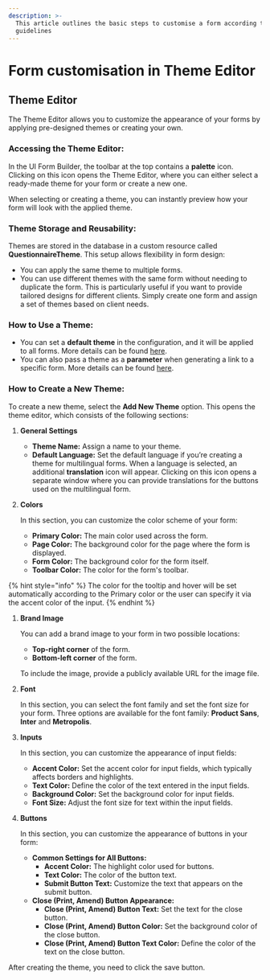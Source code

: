 ```yaml
---
description: >-
  This article outlines the basic steps to customise a form according to custom
  guidelines
---
```


# Form customisation in Theme Editor

## Theme Editor

The Theme Editor allows you to customize the appearance of your forms by applying pre-designed themes or creating your own.

### **Accessing the Theme Editor:**

In the UI Form Builder, the toolbar at the top contains a **palette** icon. Clicking on this icon opens the Theme Editor, where you can either select a ready-made theme for your form or create a new one.

When selecting or creating a theme, you can instantly preview how your form will look with the applied theme.

### **Theme Storage and Reusability:**

Themes are stored in the database in a custom resource called **QuestionnaireTheme**. This setup allows flexibility in form design:

* You can apply the same theme to multiple forms.
* You can use different themes with the same form without needing to duplicate the form. This is particularly useful if you want to provide tailored designs for different clients. Simply create one form and assign a set of themes based on client needs.

### **How to Use a Theme:**

* You can set a **default theme** in the configuration, and it will be applied to all forms. More details can be found [here](../configuration.md).
* You can also pass a theme as a **parameter** when generating a link to a specific form. More details can be found [here](../../../../reference/aidbox-forms/aidbox-sdc-api.md#parameters).

### **How to Create a New Theme:**

To create a new theme, select the **Add New Theme** option. This opens the theme editor, which consists of the following sections:

1. **General Settings**
   * **Theme Name:** Assign a name to your theme.
   * **Default Language:** Set the default language if you’re creating a theme for multilingual forms. When a language is selected, an additional **translation** icon will appear. Clicking on this icon opens a separate window where you can provide translations for the buttons used on the multilingual form.
2.  **Colors**

    In this section, you can customize the color scheme of your form:

    * **Primary Color:** The main color used across the form.
    * **Page Color:** The background color for the page where the form is displayed.
    * **Form Color:** The background color for the form itself.
    * **Toolbar Color:** The color for the form's toolbar.

{% hint style="info" %}
The color for the tooltip and hover will be set automatically according to the Primary color or the user can specify it via the accent color of the input.
{% endhint %}

1.  **Brand Image**

    You can add a brand image to your form in two possible locations:

    * **Top-right corner** of the form.
    * **Bottom-left corner** of the form.

    To include the image, provide a publicly available URL for the image file.
2.  **Font**

    In this section, you can select the font family and set the font size for your form. Three options are available for the font family: **Product Sans**, **Inter** and **Metropolis**.
3.  **Inputs**

    In this section, you can customize the appearance of input fields:

    * **Accent Color:** Set the accent color for input fields, which typically affects borders and highlights.
    * **Text Color:** Define the color of the text entered in the input fields.
    * **Background Color:** Set the background color for input fields.
    * **Font Size:** Adjust the font size for text within the input fields.
4.  **Buttons**

    In this section, you can customize the appearance of buttons in your form:

    * **Common Settings for All Buttons:**
      * **Accent Color:** The highlight color used for buttons.
      * **Text Color:** The color of the button text.
      * **Submit Button Text:** Customize the text that appears on the submit button.
    * **Close (Print, Amend) Button Appearance:**
      * **Close (Print, Amend) Button Text:** Set the text for the close button.
      * **Close (Print, Amend) Button Color:** Set the background color of the close button.
      * **Close (Print, Amend) Button Text Color:** Define the color of the text on the close button.

After creating the theme, you need to click the save button.



